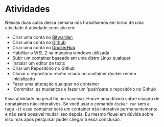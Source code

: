 # Atividades
Nessas duas aulas dessa semana nós trabalhamos em torno de uma atividade
A atividade consistiu em:

- Criar uma conta no [Bitwarden](https://bitwarden.com/)
- Criar uma conta no [Github](https://github.com/)
- Criar uma conta no [DockerHub](https://hub.docker.com/)
- Habilitar o WSL 2 na máquina windows utilizada
- Subir um container baseado em uma distro Linux qualquer
- Instalar um editor de texto
- Criar um Repositório no Github
- Clonar o repositório recém criado no container docker recém inicializado
- Fazer uma alteração qualquer no container
- 'Commitar' as mudanças e fazer um 'push'para o repositório no Github


Essa atividade no geral foi um sucesso.
Houve uma dúvida sobre criação de conatainers não-interativos.
Se você usar o comando `docker run` sem a taga `-it` esse container será 
um container não interativo permanentemente e não será possível mudar isso depois.
Eu mesmo fiquei em dúvida sobre isso mas após pesquisar puder chegar a essa conclusão.
